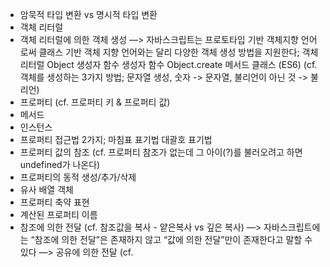 - 암묵적 타입 변환 vs 명시적 타입 변환  
- 객체 리터럴 
- 객체 리터럴에 의한 객체 생성 
	—> 자바스크립트는 프로토타입 기반 객체지향 언어로써 클래스 기반 객체 지향 언어와는 달리 다양한 객체 생성 방법을 지원한다; 
객체 리터럴
Object 생성자 함수
생성자 함수
Object.create 메서드
클래스 (ES6)
	(cf. 객체를 생성하는 3가지 방법; 문자열 생성, 숫자 -> 문자열, 불리언이 아닌 것 -> 불리언)
- 프로퍼티 (cf. 프로퍼티 키 & 프로퍼티 값)
- 메서드 
- 인스턴스 
- 프로퍼티 접근법 2가지; 
마침표 표기법
대괄호 표기법
- 프로퍼티 값의 참조 (cf. 프로퍼티 참조가 없는데 그 아이(?)를 불러오려고 하면 undefined가 나온다)
- 프로퍼티의 동적 생성/추가/삭제
- 유사 배열 객체 
- 프로퍼티 축약 표현 
- 계산된 프로퍼티 이름 
- 참조에 의한 전달 (cf. 참조값을 복사 - 얕은복사 vs 깊은 복사)
	—> 자바스크립트에는 “참조에 의한 전달”은 존재하지 않고 “값에 의한 전달”만이 존재한다고 말할 수 있다
	—> 공유에 의한 전달 (cf.